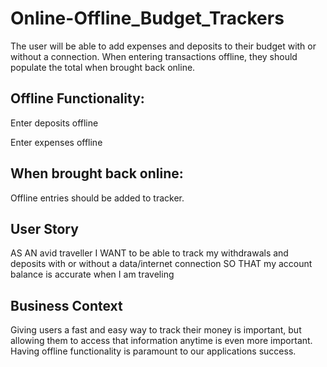 # Online-Offline_Budget_Trackers

The user will be able to add expenses and deposits to their budget with or without a connection. When entering transactions offline, they should populate the total when brought back online.

## Offline Functionality:

Enter deposits offline

Enter expenses offline

## When brought back online:

Offline entries should be added to tracker.

## User Story
AS AN avid traveller I WANT to be able to track my withdrawals and deposits with or without a data/internet connection SO THAT my account balance is accurate when I am traveling

## Business Context
Giving users a fast and easy way to track their money is important, but allowing them to access that information anytime is even more important. Having offline functionality is paramount to our applications success.
